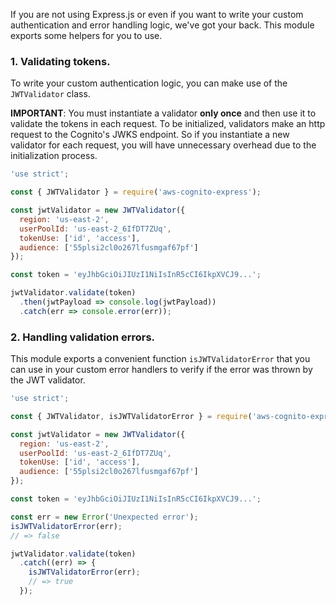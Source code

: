 If you are not using Express.js or even if you want to write your custom authentication and error handling logic, we've got your back.
This module exports some helpers for you to use.

### 1. Validating tokens.

To write your custom authentication logic, you can make use of the `JWTValidator` class.

**IMPORTANT**: You must instantiate a validator **only once** and then use it to validate the tokens in each request.
To be initialized, validators make an http request to the Cognito's JWKS endpoint. So if you instantiate a new validator
for each request, you will have unnecessary overhead due to the initialization process.

```javascript
'use strict';

const { JWTValidator } = require('aws-cognito-express');

const jwtValidator = new JWTValidator({
  region: 'us-east-2',
  userPoolId: 'us-east-2_6IfDT7ZUq',
  tokenUse: ['id', 'access'],
  audience: ['55plsi2cl0o267lfusmgaf67pf']
});

const token = 'eyJhbGciOiJIUzI1NiIsInR5cCI6IkpXVCJ9...';

jwtValidator.validate(token)
  .then(jwtPayload => console.log(jwtPayload))
  .catch(err => console.error(err));
```

### 2. Handling validation errors.

This module exports a convenient function `isJWTValidatorError` that you can use in your custom error handlers to verify
if the error was thrown by the JWT validator.

```javascript
'use strict';

const { JWTValidator, isJWTValidatorError } = require('aws-cognito-express');

const jwtValidator = new JWTValidator({
  region: 'us-east-2',
  userPoolId: 'us-east-2_6IfDT7ZUq',
  tokenUse: ['id', 'access'],
  audience: ['55plsi2cl0o267lfusmgaf67pf']
});

const token = 'eyJhbGciOiJIUzI1NiIsInR5cCI6IkpXVCJ9...';

const err = new Error('Unexpected error');
isJWTValidatorError(err);
// => false

jwtValidator.validate(token)
  .catch((err) => {
    isJWTValidatorError(err);
    // => true
  });
```